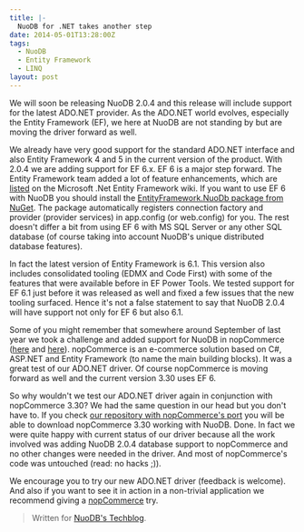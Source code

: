 ```yaml
---
title: |-
  NuoDB for .NET takes another step
date: 2014-05-01T13:28:00Z
tags:
  - NuoDB
  - Entity Framework
  - LINQ
layout: post
---
```

We will soon be releasing NuoDB 2.0.4 and this release will include support for the latest ADO.NET provider. As the ADO.NET world evolves, especially the Entity Framework (EF), we here at NuoDB are not standing by but are moving the driver forward as well.

<!-- !excerpt -->

We already have very good support for the standard ADO.NET interface and also Entity Framework 4 and 5 in the current version of the product. With 2.0.4 we are adding support for EF 6.x. EF 6 is a major step forward. The Entity Framework team added a lot of feature enhancements, which are [listed][1] on the Microsoft .Net Entity Framework wiki. If you want to use EF 6 with NuoDB you should install the [EntityFramework.NuoDb package from NuGet][2]. The package automatically registers connection factory and provider (provider services) in app.config (or web.config) for you. The rest doesn't differ a bit from using EF 6 with MS SQL Server or any other SQL database (of course taking into account NuoDB's unique distributed database features).

In fact the latest version of Entity Framework is 6.1.  This version also includes consolidated tooling (EDMX and Code First) with some of the features that were available before in EF Power Tools. We tested support for EF 6.1 just before it was released as well and fixed a few issues that the new tooling surfaced. Hence it's not a false statement to say that NuoDB 2.0.4 will have support not only for EF 6 but also 6.1.

Some of you might remember that somewhere around September of last year we took a challenge and added support for NuoDB in nopCommerce ([here][3] and [here][4]). nopCommerce is an e-commerce solution based on C#, ASP.NET and Entity Framework (to name the main building blocks). It was a great test of our ADO.NET driver. Of course nopCommerce is moving forward as well and the current version 3.30 uses EF 6.

So why wouldn't we test our ADO.NET driver again in conjunction with nopCommerce 3.30? We had the same question in our head but you don't have to. If you check [our repository with nopCommerce's port][5] you will be able to download nopCommerce 3.30 working with NuoDB. Done. In fact we were quite happy with current status of our driver because all the work involved was adding NuoDB 2.0.4 database support to nopCommerce and no other changes were needed in the driver. And most of nopCommerce's code was untouched (read: no hacks ;)).

We encourage you to try our new ADO.NET driver (feedback is welcome). And also if you want to see it in action in a non-trivial application we recommend giving a [nopCommerce][5] try.

> Written for [NuoDB's Techblog][6].

[1]: https://entityframework.codeplex.com/wikipage?title=specs
[2]: https://www.nuget.org/packages/EntityFramework.NuoDb/
[3]: http://dev.nuodb.com/techblog/nopcommerce-nuodb-%E2%80%93-part-1
[4]: http://dev.nuodb.com/techblog/nopcommerce-nuodb-%E2%80%93-part-2
[5]: https://github.com/nuodb/nopCommerce
[6]: http://dev.nuodb.com/techblog/connection-pooling-net-and-nuodb
